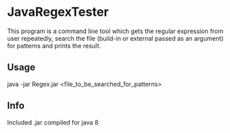 # JavaRegexTester
This program is a command line tool which gets the regular expression from user repeatedly, search the file (build-in or external passed as an argument) for patterns and prints the result.

## Usage
java -jar Regex.jar <file_to_be_searched_for_patterns>

## Info
Included .jar compiled for java 8

